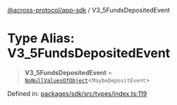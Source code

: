[@across-protocol/app-sdk](../README.md) / V3\_5FundsDepositedEvent

# Type Alias: V3\_5FundsDepositedEvent

> **V3\_5FundsDepositedEvent** = [`NoNullValuesOfObject`](NoNullValuesOfObject.md)\<`MaybeDepositEvent`\>

Defined in: [packages/sdk/src/types/index.ts:119](https://github.com/across-protocol/toolkit/blob/6b29eb5487c0ac0b498f1f420b1793303bd8b70a/packages/sdk/src/types/index.ts#L119)
